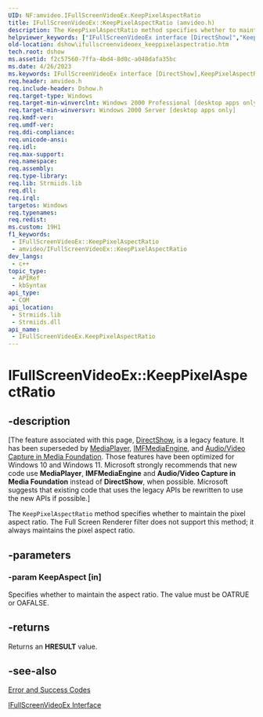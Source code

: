 ```yaml
---
UID: NF:amvideo.IFullScreenVideoEx.KeepPixelAspectRatio
title: IFullScreenVideoEx::KeepPixelAspectRatio (amvideo.h)
description: The KeepPixelAspectRatio method specifies whether to maintain the pixel aspect ratio. The Full Screen Renderer filter does not support this method; it always maintains the pixel aspect ratio.
helpviewer_keywords: ["IFullScreenVideoEx interface [DirectShow]","KeepPixelAspectRatio method","IFullScreenVideoEx.KeepPixelAspectRatio","IFullScreenVideoEx::KeepPixelAspectRatio","IFullScreenVideoExKeepPixelAspectRatio","KeepPixelAspectRatio","KeepPixelAspectRatio method [DirectShow]","KeepPixelAspectRatio method [DirectShow]","IFullScreenVideoEx interface","amvideo/IFullScreenVideoEx::KeepPixelAspectRatio","dshow.ifullscreenvideoex_keeppixelaspectratio"]
old-location: dshow\ifullscreenvideoex_keeppixelaspectratio.htm
tech.root: dshow
ms.assetid: f2c57560-7ffa-4bd4-8d0c-a048dafa35bc
ms.date: 4/26/2023
ms.keywords: IFullScreenVideoEx interface [DirectShow],KeepPixelAspectRatio method, IFullScreenVideoEx.KeepPixelAspectRatio, IFullScreenVideoEx::KeepPixelAspectRatio, IFullScreenVideoExKeepPixelAspectRatio, KeepPixelAspectRatio, KeepPixelAspectRatio method [DirectShow], KeepPixelAspectRatio method [DirectShow],IFullScreenVideoEx interface, amvideo/IFullScreenVideoEx::KeepPixelAspectRatio, dshow.ifullscreenvideoex_keeppixelaspectratio
req.header: amvideo.h
req.include-header: Dshow.h
req.target-type: Windows
req.target-min-winverclnt: Windows 2000 Professional [desktop apps only]
req.target-min-winversvr: Windows 2000 Server [desktop apps only]
req.kmdf-ver: 
req.umdf-ver: 
req.ddi-compliance: 
req.unicode-ansi: 
req.idl: 
req.max-support: 
req.namespace: 
req.assembly: 
req.type-library: 
req.lib: Strmiids.lib
req.dll: 
req.irql: 
targetos: Windows
req.typenames: 
req.redist: 
ms.custom: 19H1
f1_keywords:
 - IFullScreenVideoEx::KeepPixelAspectRatio
 - amvideo/IFullScreenVideoEx::KeepPixelAspectRatio
dev_langs:
 - c++
topic_type:
 - APIRef
 - kbSyntax
api_type:
 - COM
api_location:
 - Strmiids.lib
 - Strmiids.dll
api_name:
 - IFullScreenVideoEx.KeepPixelAspectRatio
---
```


# IFullScreenVideoEx::KeepPixelAspectRatio


## -description

\[The feature associated with this page, [DirectShow](/windows/win32/directshow/directshow), is a legacy feature. It has been superseded by [MediaPlayer](/uwp/api/Windows.Media.Playback.MediaPlayer), [IMFMediaEngine](/windows/win32/api/mfmediaengine/nn-mfmediaengine-imfmediaengine), and [Audio/Video Capture in Media Foundation](windows/win32/medfound/audio-video-capture-in-media-foundation). Those features have been optimized for Windows 10 and Windows 11. Microsoft strongly recommends that new code use **MediaPlayer**, **IMFMediaEngine** and **Audio/Video Capture in Media Foundation** instead of **DirectShow**, when possible. Microsoft suggests that existing code that uses the legacy APIs be rewritten to use the new APIs if possible.\]

The <code>KeepPixelAspectRatio</code> method specifies whether to maintain the pixel aspect ratio. The Full Screen Renderer filter does not support this method; it always maintains the pixel aspect ratio.

## -parameters

### -param KeepAspect [in]

Specifies whether to maintain the aspect ratio. The value must be OATRUE or OAFALSE.

## -returns

Returns an <b>HRESULT</b> value.

## -see-also

<a href="/windows/desktop/DirectShow/error-and-success-codes">Error and Success Codes</a>



<a href="/windows/desktop/api/amvideo/nn-amvideo-ifullscreenvideoex">IFullScreenVideoEx Interface</a>